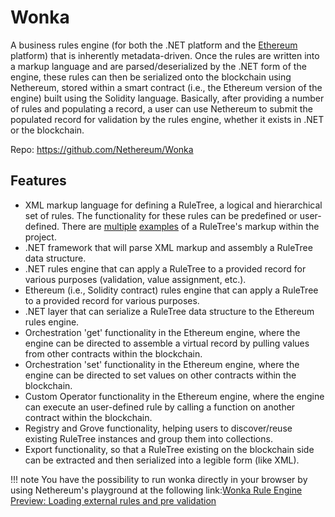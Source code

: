 # Wonka

A business rules engine (for both the .NET platform and the <a target="_blank" href="https://en.wikipedia.org/wiki/Ethereum">Ethereum</a> platform) that is inherently metadata-driven.  Once the rules are written into a markup language and are parsed/deserialized by the .NET form of the engine, these rules can then be serialized onto the blockchain using Nethereum, stored within a smart contract (i.e., the Ethereum version of the engine) built using the Solidity language.  Basically, after providing a number of rules and populating a record, a user can use Nethereum to submit the populated record for validation by the rules engine, whether it exists in .NET or the blockchain.

Repo: https://github.com/Nethereum/Wonka

## Features

* XML markup language for defining a RuleTree, a logical and hierarchical set of rules.  The functionality for these rules can be predefined or user-defined.  There are [multiple](https://github.com/Nethereum/Wonka/blob/master/WonkaSystem/WonkaSystem/TestData/SimpleAccountCheck.xml) [examples](https://github.com/Nethereum/Wonka/blob/master/WonkaSystem/WonkaSystem/TestData/VATCalculationExample.xml) of a RuleTree's markup within the project.
* .NET framework that will parse XML markup and assembly a RuleTree data structure.
* .NET rules engine that can apply a RuleTree to a provided record for various purposes (validation, value assignment, etc.).
* Ethereum (i.e., Solidity contract) rules engine that can apply a RuleTree to a provided record for various purposes.
* .NET layer that can serialize a RuleTree data structure to the Ethereum rules engine.
* Orchestration 'get' functionality in the Ethereum engine, where the engine can be directed to assemble a virtual record by pulling values from other contracts within the blockchain.
* Orchestration 'set' functionality in the Ethereum engine, where the engine can be directed to set values on other contracts within the blockchain.
* Custom Operator functionality in the Ethereum engine, where the engine can execute an user-defined rule by calling a function on another contract within the blockchain.
* Registry and Grove functionality, helping users to discover/reuse existing RuleTree instances and group them into collections.
* Export functionality, so that a RuleTree existing on the blockchain side can be extracted and then serialized into a legible form (like XML).


!!! note
    You have the possibility to run wonka directly in your browser
    by using Nethereum's playground at the following link:[Wonka Rule Engine Preview: Loading external rules and pre validation](http://playground.nethereum.com/csharp/id/1044)
